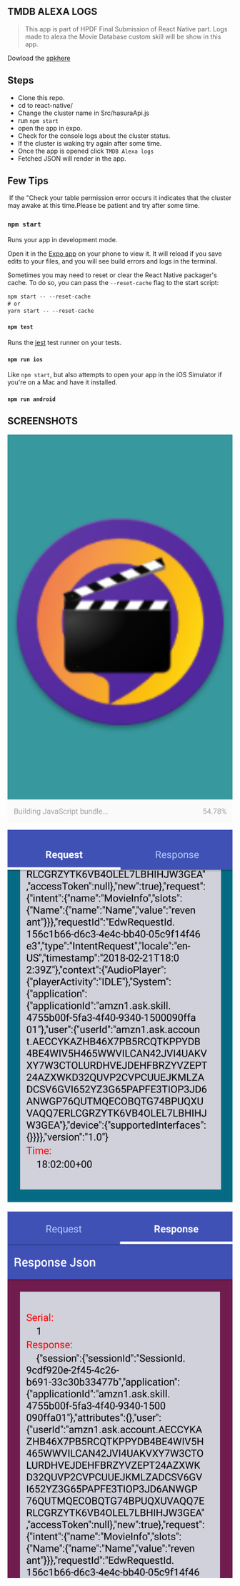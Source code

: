 ## TMDB ALEXA LOGS

 > This app is part of HPDF Final Submission
 > of React Native part.
 > Logs made to alexa the Movie Database custom skill
 > will be show in this app.

 Dowload the
 [apkhere](https://drive.google.com/file/d/1Ic3K8_6Kq1xuLtqek154yeU3Bg_InLzw/view?usp=sharing)

 ## Steps

 * Clone this repo.
 * cd to react-native/
 * Change the cluster name in Src/hasuraApi.js
 * run `npm start`
 * open the app in expo.
 * Check for the console logs about the cluster status.
 * If the cluster is waking try again after some time.
 * Once the app is opened click `TMDB Alexa logs`
 * Fetched JSON will render in the app.


 ## Few Tips
  If the "Check your table permission error occurs it indicates that the cluster may awake at this time.Please be patient and try after some time.
### `npm start`

Runs your app in development mode.

Open it in the [Expo app](https://expo.io) on your phone to view it. It will reload if you save edits to your files, and you will see build errors and logs in the terminal.

Sometimes you may need to reset or clear the React Native packager's cache. To do so, you can pass the `--reset-cache` flag to the start script:

```
npm start -- --reset-cache
# or
yarn start -- --reset-cache
```

#### `npm test`

Runs the [jest](https://github.com/facebook/jest) test runner on your tests.

#### `npm run ios`

Like `npm start`, but also attempts to open your app in the iOS Simulator if you're on a Mac and have it installed.

#### `npm run android`

## SCREENSHOTS
 ![SPLASH SCREEN](./assets/splash.png)
 
 ![REQUEST JSON](./assets/request.png)
 
 ![RESPONSE JSON](./assets/response.png)
